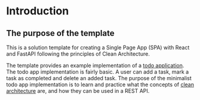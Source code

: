 # Introduction

## The purpose of the template

This is a solution template for creating a Single Page App (SPA) with React and FastAPI following the principles of Clean Architecture.

The template provides an example implementation of a [todo application](https://template-fastapi-react.app.radix.equinor.com/). The todo app implementation is fairly basic. A user can add a task, mark a task as completed and delete an added task. The purpose of the minimalist todo app implementation is to learn and practice what the concepts of [clean architecture](../contribute/development-guide/coding/01-architecture.md) are, and how they can be used in a REST API. 